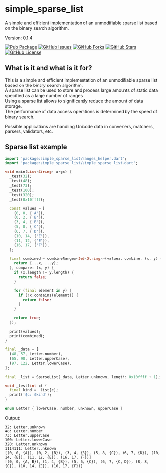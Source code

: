 # simple_sparse_list

A simple and efficient implementation of an unmodifiable sparse list based on the binary search algorithm.

Version: 0.1.4

[![Pub Package](https://img.shields.io/pub/v/simple_sparse_list.svg)](https://pub.dev/packages/simple_sparse_list)
[![GitHub Issues](https://img.shields.io/github/issues/mezoni/simple_sparse_list.svg)](https://github.com/mezoni/simple_sparse_list/issues)
[![GitHub Forks](https://img.shields.io/github/forks/mezoni/simple_sparse_list.svg)](https://github.com/mezoni/simple_sparse_list/forks)
[![GitHub Stars](https://img.shields.io/github/stars/mezoni/simple_sparse_list.svg)](https://github.com/mezoni/simple_sparse_list/stargazers)
[![GitHub License](https://img.shields.io/badge/License-BSD_3--Clause-blue.svg)](https://raw.githubusercontent.com/mezoni/simple_sparse_list/main/LICENSE)

## What is it and what is it for?

This is a simple and efficient implementation of an unmodifiable sparse list based on the binary search algorithm.  
A sparse list can be used to store and process large amounts of static data specified as a large number of ranges.  
Using a sparse list allows to significantly reduce the amount of data storage.  
The performance of data access operations is determined by the speed of binary search.

Possible applications are handling Unicode data in converters, matchers, parsers, validators, etc.

## Sparse list example

```dart
import 'package:simple_sparse_list/ranges_helper.dart';
import 'package:simple_sparse_list/simple_sparse_list.dart';

void main(List<String> args) {
  _test(32);
  _test(48);
  _test(73);
  _test(100);
  _test(320);
  _test(0x10ffff);

  const values = [
    (0, 0, {'A'}),
    (0, 2, {'B'}),
    (3, 4, {'B'}),
    (5, 8, {'C'}),
    (6, 7, {'D'}),
    (10, 14, {'E'}),
    (11, 12, {'E'}),
    (16, 17, {'F'}),
  ];

  final combined = combineRanges<Set<String>>(values, combine: (x, y) {
    return {...x, ...y};
  }, compare: (x, y) {
    if (x.length != y.length) {
      return false;
    }

    for (final element in y) {
      if (!x.contains(element)) {
        return false;
      }
    }

    return true;
  });

  print(values);
  print(combined);
}

final _data = [
  (48, 57, Letter.number),
  (65, 90, Letter.upperCase),
  (97, 122, Letter.lowerCase),
];

final _list = SparseList(_data, Letter.unknown, length: 0x10ffff + 1);

void _test(int c) {
  final kind = _list[c];
  print('$c: $kind');
}

enum Letter { lowerCase, number, unknown, upperCase }

```

Output:

```
32: Letter.unknown
48: Letter.number
73: Letter.upperCase
100: Letter.lowerCase
320: Letter.unknown
1114111: Letter.unknown
[(0, 0, {A}), (0, 2, {B}), (3, 4, {B}), (5, 8, {C}), (6, 7, {D}), (10, 14, {E}), (11, 12, {E}), (16, 17, {F})]
[(0, 0, {A, B}), (1, 4, {B}), (5, 5, {C}), (6, 7, {C, D}), (8, 8, {C}), (10, 14, {E}), (16, 17, {F})]
```

